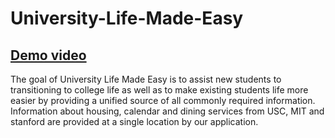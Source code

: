 # University-Life-Made-Easy
  ##  [Demo video](https://www.youtube.com/watch?v=ZFA9ha0EsI4)
The goal of University Life Made Easy is to assist new students to transitioning to college life as well as to make existing students life more easier by providing a unified source of all commonly required information. Information about housing, calendar and dining services from USC, MIT and stanford are provided at a single location by our application.
